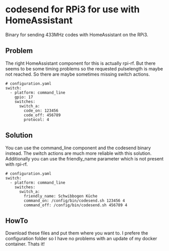 # codesend for RPi3 for use with HomeAssistant

Binary for sending 433MHz codes with HomeAssistant on the RPi3.

## Problem

The right HomeAssistant component for this is actually rpi-rf.
But there seems to be some timing problems so the requested pulselength is maybe not reached.
So there are maybe sometimes missing switch actions.

    # configuration.yaml
    switch:
      - platform: command_line
        gpio: 17
        switches:
          switch_a:
            code_on: 123456
            code_off: 456789
            protocol: 4

## Solution

You can use the command_line component and the codesend binary instead.
The switch actions are much more reliable with this solution.
Additionally you can use the friendly_name parameter which is not present with rpi-rf.

    # configuration.yaml
    switch:
      - platform: command_line
        switches:
          switch_a:
            friendly_name: Schwibbogen Küche
            command_on: /config/bin/codesend.sh 123456 4
            command_off: /config/bin/codesend.sh 456789 4

## HowTo

Download these files and put them where you want to.
I prefere the configuration folder so I have no problems with an update of my docker container. Thats it!
